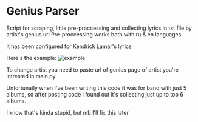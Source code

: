 # Genius Parser

Script for scraping, little pre-proccessing and collecting lyrics in txt file by artist's genius url
Pre-proccessing works both with ru & en languages

It has been configured for Kendrick Lamar's lyrics

Here's the example:
![example](https://user-images.githubusercontent.com/98669502/175080052-619c79d1-2019-49b2-a4b3-1728d06dc43a.png)


To change artist you need to paste url of genius page of artist you're intrested in main.py


Unfortunatly when I've been writing this code it was for band with just 5 albums, so after posting code I found out it's collecting just up to top 6 albums.

I know that's kinda stupid, but mb I'll fix this later
